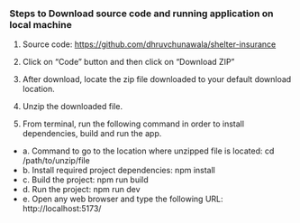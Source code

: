 ### Steps to Download source code and running application on local machine
1.	Source code: https://github.com/dhruvchunawala/shelter-insurance 
 
2.	Click on “Code” button and then click on “Download ZIP”
 
3.	After download, locate the zip file downloaded to your default download location.
4.	Unzip the downloaded file.
5.	From terminal, run the following command in order to install dependencies, build and run the app.
* a.	Command to go to the location where unzipped file is located: cd /path/to/unzip/file
* b.	Install required project dependencies: npm install
* c.	Build the project: npm run build
* d.	Run the project: npm run dev
* e.	Open any web browser and type the following URL: http://localhost:5173/

